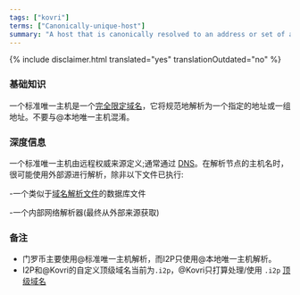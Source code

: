 ```yaml
---
tags: ["kovri"]
terms: ["Canonically-unique-host"]
summary: "A host that is canonically resolved to an address or set of addresses"
---
```


{% include disclaimer.html translated="yes" translationOutdated="no" %}
### 基础知识

一个标准唯一主机是一个[完全限定域名](https://en.wikipedia.org/wiki/FQDN)，它将规范地解析为一个指定的地址或一组地址。不要与@本地唯一主机混淆。

### 深度信息

一个标准唯一主机由远程权威来源定义;通常通过 [DNS](https://en.wikipedia.org/wiki/DNS)。在解析节点的主机名时，很可能使用外部源进行解析，除非以下文件已执行:

-一个类似于[域名解析文件](https://en.wikipedia.org/wiki/Hosts_(file))的数据库文件

-一个内部网络解析器(最终从外部来源获取)

### 备注

- 门罗币主要使用@标准唯一主机解析，而I2P只使用@本地唯一主机解析。
- I2P和@Kovri的自定义顶级域名当前为`.i2p`，@Kovri只打算处理/使用 `.i2p` [顶级域名](https://en.wikipedia.org/wiki/Top_level_domain)
